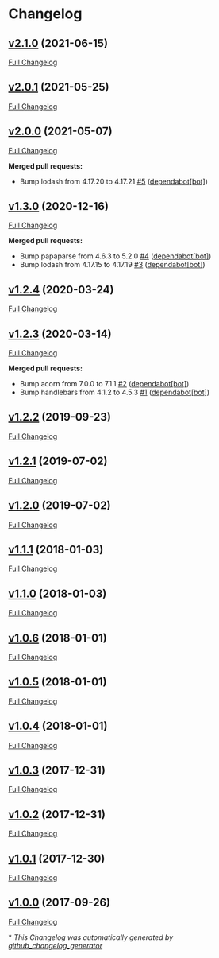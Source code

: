 # Changelog

## [v2.1.0](https://github.com/compwright/match-columns-to-schema/tree/v2.1.0) (2021-06-15)

[Full Changelog](https://github.com/compwright/match-columns-to-schema/compare/v2.0.1...v2.1.0)

## [v2.0.1](https://github.com/compwright/match-columns-to-schema/tree/v2.0.1) (2021-05-25)

[Full Changelog](https://github.com/compwright/match-columns-to-schema/compare/v2.0.0...v2.0.1)

## [v2.0.0](https://github.com/compwright/match-columns-to-schema/tree/v2.0.0) (2021-05-07)

[Full Changelog](https://github.com/compwright/match-columns-to-schema/compare/v1.3.0...v2.0.0)

**Merged pull requests:**

- Bump lodash from 4.17.20 to 4.17.21 [\#5](https://github.com/compwright/match-columns-to-schema/pull/5) ([dependabot[bot]](https://github.com/apps/dependabot))

## [v1.3.0](https://github.com/compwright/match-columns-to-schema/tree/v1.3.0) (2020-12-16)

[Full Changelog](https://github.com/compwright/match-columns-to-schema/compare/v1.2.4...v1.3.0)

**Merged pull requests:**

- Bump papaparse from 4.6.3 to 5.2.0 [\#4](https://github.com/compwright/match-columns-to-schema/pull/4) ([dependabot[bot]](https://github.com/apps/dependabot))
- Bump lodash from 4.17.15 to 4.17.19 [\#3](https://github.com/compwright/match-columns-to-schema/pull/3) ([dependabot[bot]](https://github.com/apps/dependabot))

## [v1.2.4](https://github.com/compwright/match-columns-to-schema/tree/v1.2.4) (2020-03-24)

[Full Changelog](https://github.com/compwright/match-columns-to-schema/compare/v1.2.3...v1.2.4)

## [v1.2.3](https://github.com/compwright/match-columns-to-schema/tree/v1.2.3) (2020-03-14)

[Full Changelog](https://github.com/compwright/match-columns-to-schema/compare/v1.2.2...v1.2.3)

**Merged pull requests:**

- Bump acorn from 7.0.0 to 7.1.1 [\#2](https://github.com/compwright/match-columns-to-schema/pull/2) ([dependabot[bot]](https://github.com/apps/dependabot))
- Bump handlebars from 4.1.2 to 4.5.3 [\#1](https://github.com/compwright/match-columns-to-schema/pull/1) ([dependabot[bot]](https://github.com/apps/dependabot))

## [v1.2.2](https://github.com/compwright/match-columns-to-schema/tree/v1.2.2) (2019-09-23)

[Full Changelog](https://github.com/compwright/match-columns-to-schema/compare/v1.2.1...v1.2.2)

## [v1.2.1](https://github.com/compwright/match-columns-to-schema/tree/v1.2.1) (2019-07-02)

[Full Changelog](https://github.com/compwright/match-columns-to-schema/compare/v1.2.0...v1.2.1)

## [v1.2.0](https://github.com/compwright/match-columns-to-schema/tree/v1.2.0) (2019-07-02)

[Full Changelog](https://github.com/compwright/match-columns-to-schema/compare/v1.1.1...v1.2.0)

## [v1.1.1](https://github.com/compwright/match-columns-to-schema/tree/v1.1.1) (2018-01-03)

[Full Changelog](https://github.com/compwright/match-columns-to-schema/compare/v1.1.0...v1.1.1)

## [v1.1.0](https://github.com/compwright/match-columns-to-schema/tree/v1.1.0) (2018-01-03)

[Full Changelog](https://github.com/compwright/match-columns-to-schema/compare/v1.0.6...v1.1.0)

## [v1.0.6](https://github.com/compwright/match-columns-to-schema/tree/v1.0.6) (2018-01-01)

[Full Changelog](https://github.com/compwright/match-columns-to-schema/compare/v1.0.5...v1.0.6)

## [v1.0.5](https://github.com/compwright/match-columns-to-schema/tree/v1.0.5) (2018-01-01)

[Full Changelog](https://github.com/compwright/match-columns-to-schema/compare/v1.0.4...v1.0.5)

## [v1.0.4](https://github.com/compwright/match-columns-to-schema/tree/v1.0.4) (2018-01-01)

[Full Changelog](https://github.com/compwright/match-columns-to-schema/compare/v1.0.3...v1.0.4)

## [v1.0.3](https://github.com/compwright/match-columns-to-schema/tree/v1.0.3) (2017-12-31)

[Full Changelog](https://github.com/compwright/match-columns-to-schema/compare/v1.0.2...v1.0.3)

## [v1.0.2](https://github.com/compwright/match-columns-to-schema/tree/v1.0.2) (2017-12-31)

[Full Changelog](https://github.com/compwright/match-columns-to-schema/compare/v1.0.1...v1.0.2)

## [v1.0.1](https://github.com/compwright/match-columns-to-schema/tree/v1.0.1) (2017-12-30)

[Full Changelog](https://github.com/compwright/match-columns-to-schema/compare/v1.0.0...v1.0.1)

## [v1.0.0](https://github.com/compwright/match-columns-to-schema/tree/v1.0.0) (2017-09-26)

[Full Changelog](https://github.com/compwright/match-columns-to-schema/compare/6cbd69a23c712ffb8db95e71da221aa486aa04ce...v1.0.0)



\* *This Changelog was automatically generated by [github_changelog_generator](https://github.com/github-changelog-generator/github-changelog-generator)*
